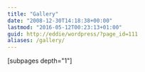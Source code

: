 ```yaml
---
title: "Gallery"
date: "2008-12-30T14:18:38+00:00"
lastmod: "2016-05-12T00:23:13+01:00"
guid: http://eddie/wordpress/?page_id=111
aliases: /gallery/
---
```


\[subpages depth="1"\]
